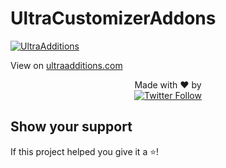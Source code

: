 
# UltraCustomizerAddons

[![UltraAdditions](https://i.imgur.com/aafG08r.png 'UltraAdditions')]()

View on <a href="https://ultraadditions.com/members/mirko0.14/addons" target="_BLANK">ultraadditions.com</a>

  <p align="center">
   Made with ❤️ by <br /> <a href="https://twitter.com/mirko0_"><img alt="Twitter Follow" src="https://img.shields.io/twitter/follow/mirko0_?style=social"> </a>
  </p>


## Show your support

If this project helped you give it a ⭐️!

